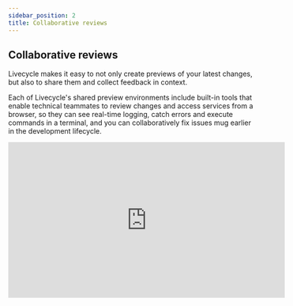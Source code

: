 ```yaml
---
sidebar_position: 2
title: Collaborative reviews
---
```


## Collaborative reviews

Livecycle makes it easy to not only create previews of your latest changes, but also to share them and collect feedback in context. 

Each of Livecycle's shared preview environments include built-in tools that enable technical teammates to review changes and access services from a browser, so they can see real-time logging, catch errors and execute commands in a terminal, and you can collaboratively fix issues mug earlier in the development lifecycle.

<iframe width="560" height="315" src="https://www.youtube.com/embed/_grdYVad_cM?si=G0HXS6kOV3Cwsxgh" title="YouTube video player" frameborder="0" allow="accelerometer; autoplay; clipboard-write; encrypted-media; gyroscope; picture-in-picture; web-share" allowfullscreen></iframe>